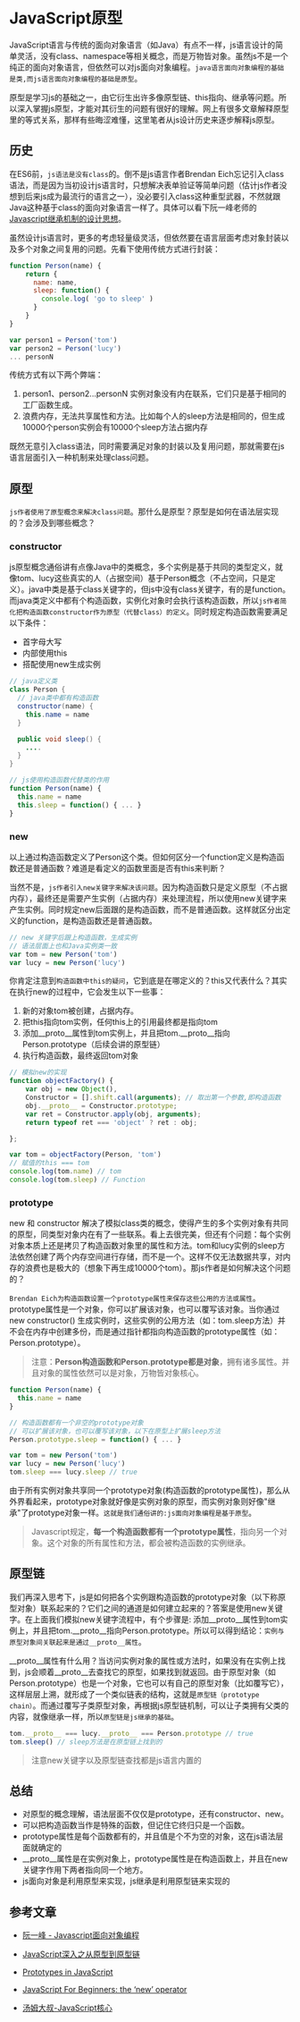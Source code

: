 # JavaScript原型

JavaScript语言与传统的面向对象语言（如Java）有点不一样，js语言设计的简单灵活，没有class、namespace等相关概念，而是万物皆对象。虽然js不是一个纯正的面向对象语言，但依然可以对js面向对象编程。`java语言面向对象编程的基础是类,而js语言面向对象编程的基础是原型`。

原型是学习js的基础之一，由它衍生出许多像原型链、this指向、继承等问题。所以深入掌握js原型，才能对其衍生的问题有很好的理解。网上有很多文章解释原型里的等式关系，那样有些晦涩难懂，这里笔者从js设计历史来逐步解释js原型。

## 历史

在ES6前，`js语法是没有class`的。倒不是js语言作者Brendan Eich忘记引入class语法，而是因为当初设计js语言时，只想解决表单验证等简单问题（估计js作者没想到后来js成为最流行的语言之一），没必要引入class这种重型武器，不然就跟Java这种基于class的面向对象语言一样了。具体可以看下阮一峰老师的[Javascript继承机制的设计思想](http://www.ruanyifeng.com/blog/2011/06/designing_ideas_of_inheritance_mechanism_in_javascript.html)。

虽然设计js语言时，更多的考虑轻量级灵活，但依然要在语言层面考虑对象封装以及多个对象之间复用的问题。先看下使用传统方式进行封装：

``` js
function Person(name) {
    return {
      name: name,
      sleep: function() {
        console.log( 'go to sleep' )
      }
    }
}

var person1 = Person('tom')
var person2 = Person('lucy')
... personN
```

传统方式有以下两个弊端：
1. person1、person2...personN 实例对象没有内在联系，它们只是基于相同的工厂函数生成。
2. 浪费内存，无法共享属性和方法。比如每个人的sleep方法是相同的，但生成10000个person实例会有10000个sleep方法占据内存

既然无意引入class语法，同时需要满足对象的封装以及复用问题，那就需要在js语言层面引入一种机制来处理class问题。

## 原型

`js作者使用了原型概念来解决class问题`。那什么是原型？原型是如何在语法层实现的？会涉及到哪些概念？

### constructor

js原型概念通俗讲有点像Java中的类概念，多个实例是基于共同的类型定义，就像tom、lucy这些真实的人（占据空间）基于Person概念（不占空间，只是定义）。java中类是基于class关键字的，但js中没有class关键字，有的是function。而java类定义中都有个构造函数，实例化对象时会执行该构造函数，所以`js作者简化把构造函数constructor作为原型（代替class）的定义`。同时规定构造函数需要满足以下条件：
* 首字母大写
* 内部使用this
* 搭配使用new生成实例

``` java
// java定义类
class Person {
  // java类中都有构造函数
  constructor(name) {
    this.name = name
  }

  public void sleep() {
    ....
  }
}
```

``` js
// js使用构造函数代替类的作用
function Person(name) {
  this.name = name
  this.sleep = function() { ... }
}
```

### new
以上通过构造函数定义了Person这个类。但如何区分一个function定义是构造函数还是普通函数？难道是看定义的函数里面是否有this来判断？

当然不是，`js作者引入new关键字来解决该问题`。因为构造函数只是定义原型（不占据内存），最终还是需要产生实例（占据内存）来处理流程，所以使用new关键字来产生实例。同时规定new后面跟的是构造函数，而不是普通函数。这样就区分出定义的function，是构造函数还是普通函数。

``` js
// new 关键字后跟上构造函数，生成实例
// 语法层面上也和Java实例类一致
var tom = new Person('tom')
var lucy = new Person('lucy')
```

你肯定注意到`构造函数中this的疑问`，它到底是在哪定义的？this又代表什么？其实在执行new的过程中，它会发生以下一些事：
1. 新的对象tom被创建，占据内存。
2. 把this指向tom实例，任何this上的引用最终都是指向tom
3. 添加__proto__属性到tom实例上，并且把tom.__proto__指向Person.prototype（后续会讲的原型链）
4. 执行构造函数，最终返回tom对象

``` js
// 模拟new的实现
function objectFactory() {
    var obj = new Object(),
    Constructor = [].shift.call(arguments); // 取出第一个参数,即构造函数
    obj.__proto__ = Constructor.prototype;
    var ret = Constructor.apply(obj, arguments);
    return typeof ret === 'object' ? ret : obj;

};

var tom = objectFactory(Person, 'tom')
// 赋值的this === tom
console.log(tom.name) // tom
console.log(tom.sleep) // Function
```

### prototype

new 和 constructor 解决了模拟class类的概念，使得产生的多个实例对象有共同的原型，同类型对象内在有了一些联系。看上去很完美，但还有个问题：每个实例对象本质上还是拷贝了构造函数对象里的属性和方法。tom和lucy实例的sleep方法依然创建了两个内存空间进行存储，而不是一个。这样不仅无法数据共享，对内存的浪费也是极大的（想象下再生成10000个tom）。那js作者是如何解决这个问题的？

`Brendan Eich为构造函数设置一个prototype属性来保存这些公用的方法或属性`。prototype属性是一个对象，你可以扩展该对象，也可以覆写该对象。当你通过new constructor() 生成实例时，这些实例的公用方法（如：tom.sleep方法）并不会在内存中创建多份，而是通过指针都指向构造函数的prototype属性（如：Person.prototype）。

> 注意：**Person构造函数和Person.prototype都是对象**，拥有诸多属性。并且对象的属性依然可以是对象，万物皆对象核心。

``` js
function Person(name) {
  this.name = name
}

// 构造函数都有一个非空的prototype对象
// 可以扩展该对象，也可以覆写该对象，以下在原型上扩展sleep方法
Person.prototype.sleep = function() { ... }

var tom = new Person('tom')
var lucy = new Person('lucy')
tom.sleep === lucy.sleep // true
```

由于所有实例对象共享同一个prototype对象(构造函数的prototype属性)，那么从外界看起来，prototype对象就好像是实例对象的原型，而实例对象则好像"继承"了prototype对象一样。`这就是我们通俗讲的:js面向对象编程是基于原型`。

> Javascript规定，**每一个构造函数都有一个prototype属性**，指向另一个对象。这个对象的所有属性和方法，都会被构造函数的实例继承。

## 原型链

我们再深入思考下，js是如何把各个实例跟构造函数的prototype对象（以下称原型对象）联系起来的？它们之间的通道是如何建立起来的？答案是使用new关键字。在上面我们模拟new关键字流程中，有个步骤是: 添加__proto__属性到tom实例上，并且把tom.__proto__指向Person.prototype。所以可以得到结论：`实例与原型对象间关联起来是通过__proto__属性`。

__proto__属性有什么用？当访问实例对象的属性或方法时，如果没有在实例上找到，js会顺着__proto__去查找它的原型，如果找到就返回。由于原型对象（如Person.prototype）也是一个对象，它也可以有自己的原型对象（比如覆写它），这样层层上溯，就形成了一个类似链表的结构，这就是`原型链（prototype chain）`。而通过覆写子类原型对象，再根据js原型链机制，可以让子类拥有父类的内容，就像继承一样，所以`原型链是js继承的基础`。

``` js
tom.__proto__ === lucy.__proto__ === Person.prototype // true
tom.sleep() // sleep方法是在原型链上找到的
```

> 注意new关键字以及原型链查找都是js语言内置的

## 总结

* 对原型的概念理解，语法层面不仅仅是prototype，还有constructor、new。
* 可以把构造函数当作是特殊的函数，但记住它终归只是一个函数。
* prototype属性是每个函数都有的，并且值是个不为空的对象，这在js语法层面就确定的
* __proto__属性是在实例对象上，prototype属性是在构造函数上，并且在new关键字作用下两者指向同一个地方。
* js面向对象是利用原型来实现，js继承是利用原型链来实现的

## 参考文章

* [阮一峰 - Javascript面向对象编程](http://www.ruanyifeng.com/blog/2010/05/object-oriented_javascript_encapsulation.html)

* [JavaScript深入之从原型到原型链](https://github.com/mqyqingfeng/Blog/blob/master/articles/%E6%B7%B1%E5%85%A5%E7%B3%BB%E5%88%97%E6%96%87%E7%AB%A0/JavaScript%E6%B7%B1%E5%85%A5%E4%B9%8B%E4%BB%8E%E5%8E%9F%E5%9E%8B%E5%88%B0%E5%8E%9F%E5%9E%8B%E9%93%BE.md)

* [Prototypes in JavaScript](https://hackernoon.com/prototypes-in-javascript-5bba2990e04b)

* [JavaScript For Beginners: the ‘new’ operator](https://codeburst.io/javascript-for-beginners-the-new-operator-cee35beb669e)

* [汤姆大叔-JavaScript核心](https://www.cnblogs.com/TomXu/archive/2012/01/12/2308594.html#4187939)
